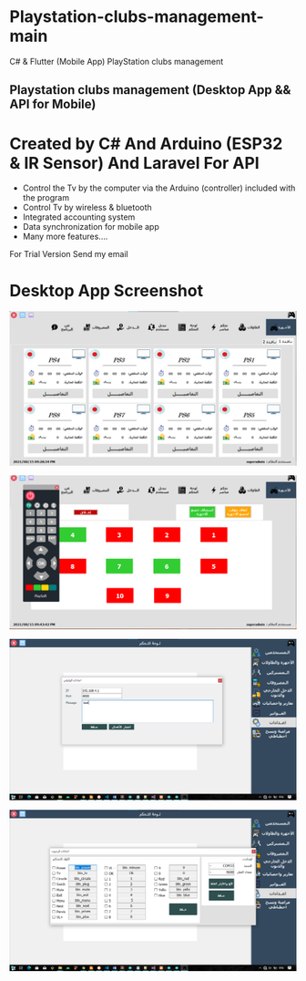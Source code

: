 # Playstation-clubs-management-main
C# &amp;  Flutter (Mobile App) PlayStation clubs management


## Playstation clubs management (Desktop App && API for Mobile)
# Created by C# And Arduino (ESP32 & IR Sensor) And Laravel For API
- Control the Tv by the computer via the Arduino (controller) included with the program
- Control Tv by wireless & bluetooth
- Integrated accounting system
- Data synchronization for mobile app
- Many more features....

For Trial Version Send my email

# Desktop App Screenshot
<p align="center"><img src="https://github.com/Mo-Alkhawlani/Playstation-clubs-management-main/blob/main/screenshots/Desktop%20APP/0.png"></p>
<p align="center"><img src="https://github.com/Mo-Alkhawlani/Playstation-clubs-management-main/blob/main/screenshots/Desktop%20APP/Annotation%202021-08-15%20214359.png"></p>
<p align="center"><img src="https://github.com/Mo-Alkhawlani/Playstation-clubs-management-main/blob/main/screenshots/Desktop%20APP/Annotation%202021-08-17%20203402.png"></p>
<p align="center"><img src="https://github.com/Mo-Alkhawlani/Playstation-clubs-management-main/blob/main/screenshots/Desktop%20APP/Annotation%202021-08-17%20203459.png"></p>


